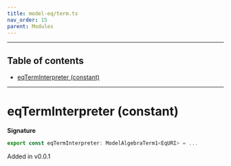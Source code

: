 ```yaml
---
title: model-eq/term.ts
nav_order: 15
parent: Modules
---
```


---

<h2 class="text-delta">Table of contents</h2>

- [eqTermInterpreter (constant)](#eqterminterpreter-constant)

---

# eqTermInterpreter (constant)

**Signature**

```ts
export const eqTermInterpreter: ModelAlgebraTerm1<EqURI> = ...
```

Added in v0.0.1
